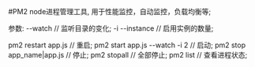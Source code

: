 #PM2
node进程管理工具, 用于性能监控，自动监控，负载均衡等;

参数:
--watch
// 监听目录的变化;
-i --instance
// 启用实例的数量;

pm2 restart app.js
// 重启;
pm2 start app.js --watch -i 2
// 启动;
pm2 stop app_name|app.js
// 停止;
pm2 stopall
// 全部停止;
pm2 list
// 查看进程状态;

